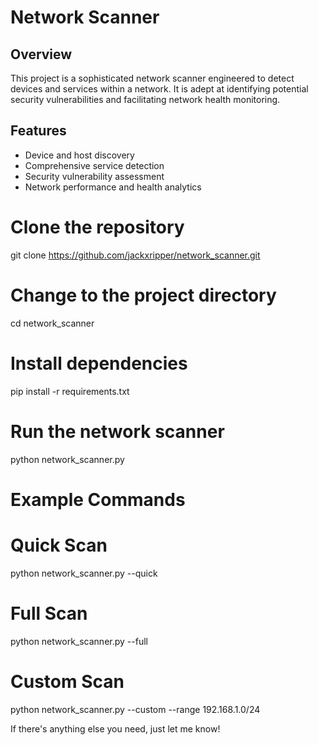  # Network Scanner

## Overview
This project is a sophisticated network scanner engineered to detect devices and services within a network. It is adept at identifying potential security vulnerabilities and facilitating network health monitoring.

## Features
- Device and host discovery
- Comprehensive service detection
- Security vulnerability assessment
- Network performance and health analytics

# Clone the repository
git clone https://github.com/jackxripper/network_scanner.git

# Change to the project directory
cd network_scanner

# Install dependencies
pip install -r requirements.txt

# Run the network scanner
python network_scanner.py

# Example Commands
# Quick Scan
python network_scanner.py --quick

# Full Scan
python network_scanner.py --full

# Custom Scan
python network_scanner.py --custom --range 192.168.1.0/24

 If there's anything else you need, just let me know!
